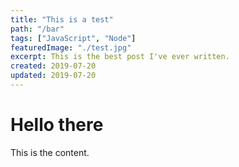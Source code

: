 ```yaml
---
title: "This is a test"
path: "/bar"
tags: ["JavaScript", "Node"]
featuredImage: "./test.jpg"
excerpt: This is the best post I've ever written.
created: 2019-07-20
updated: 2019-07-20
---
```


# Hello there

This is the content.
